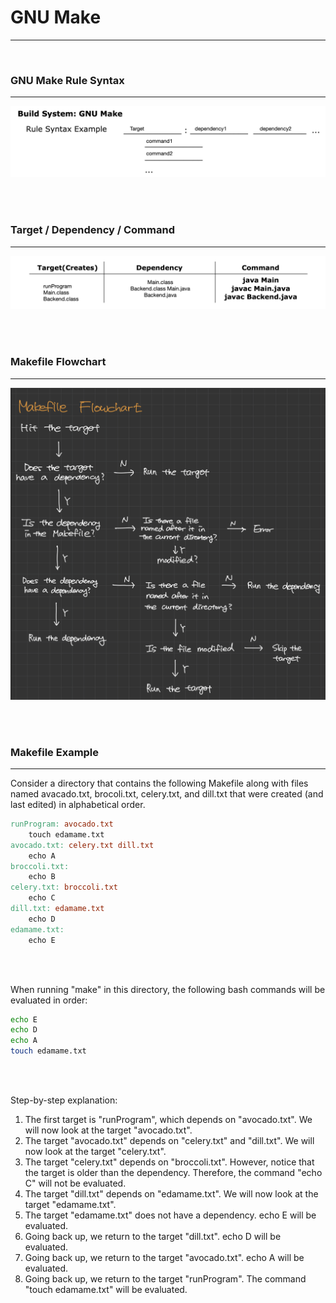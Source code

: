 # GNU Make

---

<br>

### GNU Make Rule Syntax

---

<img src="./img/GNU_make_syntax.png">

<br><br>

### Target / Dependency / Command

---

<img src="./img/target_dependency_command.png">

<br><br>

### Makefile Flowchart

---

<img src="./img/makefile_flowchart.png">

<br><br>

### Makefile Example

---

Consider a directory that contains the following Makefile along with files named avacado.txt, brocoli.txt, celery.txt, and dill.txt that were created (and last edited) in alphabetical order.

```makefile
runProgram: avocado.txt
    touch edamame.txt
avocado.txt: celery.txt dill.txt
    echo A
broccoli.txt:
    echo B
celery.txt: broccoli.txt
    echo C
dill.txt: edamame.txt
    echo D
edamame.txt:
    echo E
```

<br><br>

When running "make" in this directory, the following bash commands will be evaluated in order:

```bash
echo E
echo D
echo A
touch edamame.txt
```

<br><br>

Step-by-step explanation:

1. The first target is "runProgram", which depends on "avocado.txt". We will now look at the target "avocado.txt".
2. The target "avocado.txt" depends on "celery.txt" and "dill.txt". We will now look at the target "celery.txt".
3. The target "celery.txt" depends on "broccoli.txt". However, notice that the target is older than the dependency. Therefore, the command "echo C" will not be evaluated.
4. The target "dill.txt" depends on "edamame.txt". We will now look at the target "edamame.txt".
5. The target "edamame.txt" does not have a dependency. echo E will be evaluated.
6. Going back up, we return to the target "dill.txt". echo D will be evaluated.
7. Going back up, we return to the target "avocado.txt". echo A will be evaluated.
8. Going back up, we return to the target "runProgram". The command "touch edamame.txt" will be evaluated.
